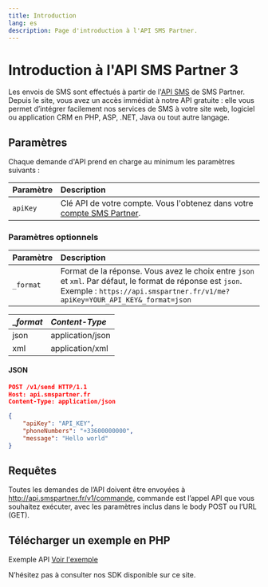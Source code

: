 ```yaml
---
title: Introduction
lang: es
description: Page d'introduction à l'API SMS Partner.
---
```


# Introduction à l'API SMS Partner 3

Les envois de SMS sont effectués à partir de l'[API SMS](https://www.smspartner.fr/api-sms/) de SMS Partner. Depuis le site, vous avez un accès immédiat à notre API gratuite : elle vous permet d’intégrer facilement nos services de SMS à votre site web, logiciel ou application CRM en PHP, ASP, .NET, Java ou tout autre langage.

## Paramètres

Chaque demande d'API prend en charge au minimum les paramètres suivants :

| Paramètre | Description |
|:-----------|:-------------|
| `apiKey`  | Clé API de votre compte. Vous l'obtenez dans votre [compte SMS Partner](https://my.smspartner.fr/connexion). |

### Paramètres optionnels

| Paramètre | Description |
|:-----------|:-------------|
| `_format` | Format de la réponse. Vous avez le choix entre `json` et `xml`. Par défaut, le format de réponse est `json`. Exemple : `https://api.smspartner.fr/v1/me?apiKey=YOUR_API_KEY&_format=json` |



| __format_ | _Content-Type_ |
| :--------------- |:---------------|
| json  | application/json |
| xml | application/xml |

#### JSON

```json
POST /v1/send HTTP/1.1
Host: api.smspartner.fr
Content-Type: application/json

{
    "apiKey": "API_KEY",
    "phoneNumbers": "+33600000000",
    "message": "Hello world"
}
```

## Requêtes
Toutes les demandes de l’API doivent être envoyées à http://api.smspartner.fr/v1/commande, commande est l’appel API que vous souhaitez exécuter, avec les paramètres inclus dans le body POST ou l’URL (GET).
## Télécharger un exemple en PHP

<p>Exemple API <a href="https://github.com/smspartnerfr/SMS-API-PHP" class="btn btn-success btn-sm text-white">Voir l'exemple</a></p>



N’hésitez pas à consulter nos SDK disponible sur ce site.